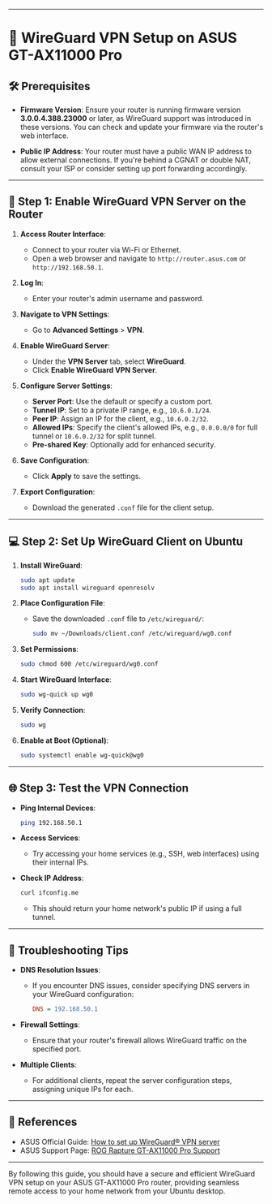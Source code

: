 
---

# 📘 WireGuard VPN Setup on ASUS GT-AX11000 Pro

## 🛠️ Prerequisites

* **Firmware Version**: Ensure your router is running firmware version **3.0.0.4.388.23000** or later, as WireGuard support was introduced in these versions. You can check and update your firmware via the router's web interface.

* **Public IP Address**: Your router must have a public WAN IP address to allow external connections. If you're behind a CGNAT or double NAT, consult your ISP or consider setting up port forwarding accordingly.

---

## 🔧 Step 1: Enable WireGuard VPN Server on the Router

1. **Access Router Interface**:

   * Connect to your router via Wi-Fi or Ethernet.
   * Open a web browser and navigate to `http://router.asus.com` or `http://192.168.50.1`.

2. **Log In**:

   * Enter your router's admin username and password.

3. **Navigate to VPN Settings**:

   * Go to **Advanced Settings** > **VPN**.

4. **Enable WireGuard Server**:

   * Under the **VPN Server** tab, select **WireGuard**.
   * Click **Enable WireGuard VPN Server**.

5. **Configure Server Settings**:

   * **Server Port**: Use the default or specify a custom port.
   * **Tunnel IP**: Set to a private IP range, e.g., `10.6.0.1/24`.
   * **Peer IP**: Assign an IP for the client, e.g., `10.6.0.2/32`.
   * **Allowed IPs**: Specify the client's allowed IPs, e.g., `0.0.0.0/0` for full tunnel or `10.6.0.2/32` for split tunnel.
   * **Pre-shared Key**: Optionally add for enhanced security.

6. **Save Configuration**:

   * Click **Apply** to save the settings.

7. **Export Configuration**:

   * Download the generated `.conf` file for the client setup.

---

## 💻 Step 2: Set Up WireGuard Client on Ubuntu

1. **Install WireGuard**:

   ```bash
   sudo apt update
   sudo apt install wireguard openresolv
   ```

2. **Place Configuration File**:

   * Save the downloaded `.conf` file to `/etc/wireguard/`:

     ```bash
     sudo mv ~/Downloads/client.conf /etc/wireguard/wg0.conf
     ```

3. **Set Permissions**:

   ```bash
   sudo chmod 600 /etc/wireguard/wg0.conf
   ```

4. **Start WireGuard Interface**:

   ```bash
   sudo wg-quick up wg0
   ```

5. **Verify Connection**:

   ```bash
   sudo wg
   ```

6. **Enable at Boot (Optional)**:

   ```bash
   sudo systemctl enable wg-quick@wg0
   ```

---

## 🌐 Step 3: Test the VPN Connection

* **Ping Internal Devices**:

  ```bash
  ping 192.168.50.1
  ```

* **Access Services**:

  * Try accessing your home services (e.g., SSH, web interfaces) using their internal IPs.

* **Check IP Address**:

  ```bash
  curl ifconfig.me
  ```

  * This should return your home network's public IP if using a full tunnel.

---

## 🧩 Troubleshooting Tips

* **DNS Resolution Issues**:

  * If you encounter DNS issues, consider specifying DNS servers in your WireGuard configuration:

    ```ini
    DNS = 192.168.50.1
    ```

* **Firewall Settings**:

  * Ensure that your router's firewall allows WireGuard traffic on the specified port.

* **Multiple Clients**:

  * For additional clients, repeat the server configuration steps, assigning unique IPs for each.

---

## 📄 References

* ASUS Official Guide: [How to set up WireGuard® VPN server](https://www.asus.com/support/faq/1048280/)
* ASUS Support Page: [ROG Rapture GT-AX11000 Pro Support](https://www.asus.com/supportonly/gt-ax11000%20pro/helpdesk/)

---

By following this guide, you should have a secure and efficient WireGuard VPN setup on your ASUS GT-AX11000 Pro router, providing seamless remote access to your home network from your Ubuntu desktop.
